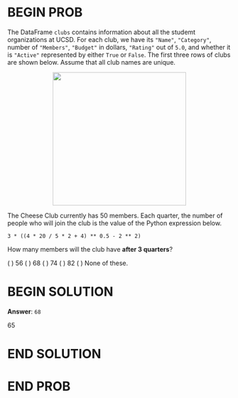 # BEGIN PROB

The DataFrame `clubs` contains information about all the studemt organizations at UCSD.
For each club, we have its `"Name"`, `"Category"`, number of `"Members"`, `"Budget"` in dollars,
`"Rating"` out of `5.0`, and whether it is `"Active"` represented by either `True` or `False`. The
first three rows of clubs are shown below. Assume that all club names are unique.

<center><img src="../assets/images/wi25-quizzes/quiz1data.jpg" width=300></center>


The Cheese Club currently has 50 members. Each quarter, the number of
people who will join the club is the value of the Python expression
below.

    3 * ((4 * 20 / 5 * 2 + 4) ** 0.5 - 2 ** 2)

How many members will the club have **after 3 quarters**?

( ) 56 
( ) 68 
( ) 74 
( ) 82 
( ) None of these.

# BEGIN SOLUTION

**Answer**: `68`

<average>65</average>

# END SOLUTION

# END PROB